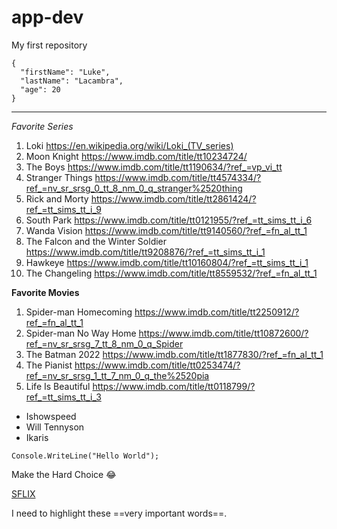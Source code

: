 # app-dev
My first repository
```
{
  "firstName": "Luke",
  "lastName": "Lacambra",
  "age": 20
}
```

---

*Favorite Series*
1. Loki https://en.wikipedia.org/wiki/Loki_(TV_series)
2. Moon Knight https://www.imdb.com/title/tt10234724/
3. The Boys https://www.imdb.com/title/tt1190634/?ref_=vp_vi_tt
4. Stranger Things https://www.imdb.com/title/tt4574334/?ref_=nv_sr_srsg_0_tt_8_nm_0_q_stranger%2520thing
5. Rick and Morty https://www.imdb.com/title/tt2861424/?ref_=tt_sims_tt_i_9
6. South Park https://www.imdb.com/title/tt0121955/?ref_=tt_sims_tt_i_6
7. Wanda Vision https://www.imdb.com/title/tt9140560/?ref_=fn_al_tt_1
8. The Falcon and the Winter Soldier https://www.imdb.com/title/tt9208876/?ref_=tt_sims_tt_i_1
9. Hawkeye https://www.imdb.com/title/tt10160804/?ref_=tt_sims_tt_i_1
10. The Changeling https://www.imdb.com/title/tt8559532/?ref_=fn_al_tt_1



**Favorite Movies**
1. Spider-man Homecoming https://www.imdb.com/title/tt2250912/?ref_=fn_al_tt_1
2. Spider-man No Way Home https://www.imdb.com/title/tt10872600/?ref_=nv_sr_srsg_7_tt_8_nm_0_q_Spider
3. The Batman 2022 https://www.imdb.com/title/tt1877830/?ref_=fn_al_tt_1
4. The Pianist https://www.imdb.com/title/tt0253474/?ref_=nv_sr_srsg_1_tt_7_nm_0_q_the%2520pia
5. Life Is Beautiful https://www.imdb.com/title/tt0118799/?ref_=tt_sims_tt_i_3



- Ishowspeed 
- Will Tennyson
- Ikaris

`Console.WriteLine("Hello World");`

Make the Hard Choice :joy:

[SFLIX](https://sflix.to)


I need to highlight these ==very important words==.

